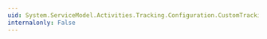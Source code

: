 ```yaml
---
uid: System.ServiceModel.Activities.Tracking.Configuration.CustomTrackingQueryElement.#ctor
internalonly: False
---
```

